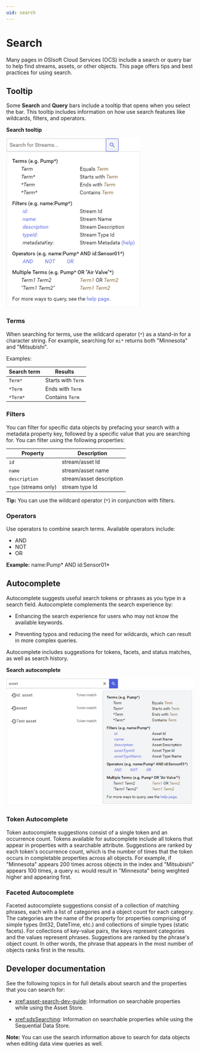 ```yaml
---
uid: search
---
```


# Search

Many pages in OSIsoft Cloud Services (OCS) include a search or query bar to help find streams, assets, or other objects. This page offers tips and best practices for using search.

## Tooltip

Some **Search** and **Query** bars include a tooltip that opens when you select the bar. This tooltip includes information on how use search features like wildcards, filters, and operators.

**Search tooltip**

![search tooltip](images/tooltip.png)

### Terms

When searching for terms, use the wildcard operator (`*`) as a stand-in for a character string. For example, searching for `mi*` returns both "Minnesota" and "Mitsubishi".

Examples:

| Search term | Results |
|--|--|
| `Term*` | Starts with `Term` |
| `*Term` | Ends with `Term` |
| `*Term*` | Contains `Term` |

### Filters

You can filter for specific data objects by prefacing your search with a metadata property key, followed by a specific value that you are searching for. You can filter using the following properties:

| Property | Description |
|--|--|
| `id` | stream/asset Id |
| `name` | stream/asset name |
| `description` | stream/asset description |
| `type` (streams only) | stream type Id |

**Tip:** You can use the wildcard operator (`*`) in conjunction with filters. 

### Operators

Use operators to combine search terms. Available operators include:

- AND
- NOT
- OR

**Example:** name:Pump* AND id:Sensor01*

## Autocomplete

Autocomplete suggests useful search tokens or phrases as you type in a search field. Autocomplete complements the search experience by:

- Enhancing the search experience for users who may not know the available keywords.

- Preventing typos and reducing the need for wildcards, which can result in more complex queries.

Autocomplete includes suggestions for tokens, facets, and status matches, as well as search history.

**Search autocomplete**

![search autocomplete](images/autocomplete.png)

### Token Autocomplete

Token autocomplete suggestions consist of a single token and an occurrence count. Tokens available for autocomplete include all tokens that appear in properties with a searchable attribute. Suggestions are ranked by each token's occurrence count, which is the number of times that the token occurs in completable properties across all objects. For example, if "Minnesota" appears 200 times across objects in the index and "Mitsubishi" appears 100 times, a query `mi` would result in "Minnesota" being weighted higher and appearing first.

### Faceted Autocomplete

Faceted autocomplete suggestions consist of a collection of matching phrases, each with a list of categories and a object count for each category. The categories are the name of the property for properties comprising of simple types (Int32, DateTime, etc.) and collections of simple types (static facets). For collections of key-value pairs, the keys represent categories and the values represent phrases. Suggestions are ranked by the phrase's object count. In other words, the phrase that appears in the most number of objects ranks first in the results.

## Developer documentation

See the following topics in for full details about search and the properties that you can search for:

- <xref:asset-search-dev-guide>: Information on searchable properties while using the Asset Store.

- <xref:sdsSearching>: Information on searchable properties while using the Sequential Data Store.

**Note:** You can use the search information above to search for data objects when editing data view queries as well.
